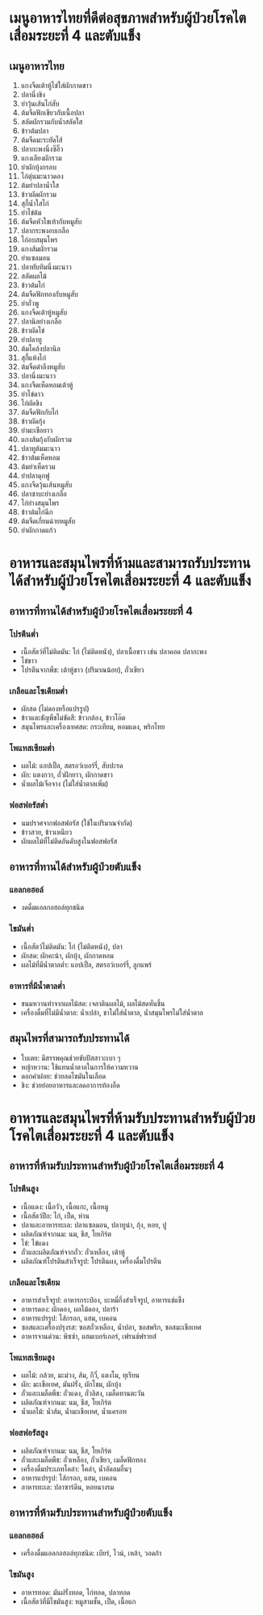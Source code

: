 # เมนูอาหารไทยที่ดีต่อสุขภาพสำหรับผู้ป่วยโรคไตเสื่อมระยะที่ 4 และตับแข็ง

## เมนูอาหารไทย

1. แกงจืดเต้าหู้ไข่ใส่ผักกาดขาว
2. ปลานึ่งขิง
3. ยำวุ้นเส้นไก่สับ
4. ต้มจืดฟักเขียวกับเนื้อปลา
5. สลัดผักรวมกับน้ำสลัดใส
6. ข้าวต้มปลา
7. ต้มจืดมะระยัดไส้
8. ปลากะพงนึ่งซีอิ๊ว
9. แกงเลียงผักรวม
10. ยำผักบุ้งกรอบ
11. ไก่ตุ๋นมะนาวดอง
12. ต้มยำปลาน้ำใส
13. ข้าวผัดผักรวม
14. สุกี้น้ำใสไก่
15. ยำไข่ต้ม
16. ต้มจืดหัวไชเท้ากับหมูสับ
17. ปลากระพงอบเกลือ
18. ไก่อบสมุนไพร
19. แกงส้มผักรวม
20. ยำแซลมอน
21. ปลาทับทิมนึ่งมะนาว
22. สลัดผลไม้
23. ข้าวต้มไก่
24. ต้มจืดฟักทองกับหมูสับ
25. ยำถั่วพู
26. แกงจืดเต้าหู้หมูสับ
27. ปลานิลย่างเกลือ
28. ข้าวผัดไข่
29. ยำปลาทู
30. ต้มโคล้งปลานิล
31. สุกี้แห้งไก่
32. ต้มจืดตำลึงหมูสับ
33. ปลานึ่งมะนาว
34. แกงจืดเห็ดหอมเต้าหู้
35. ยำไข่ดาว
36. ไก่ผัดขิง
37. ต้มจืดฟักกับไก่
38. ข้าวผัดกุ้ง
39. ยำมะเขือยาว
40. แกงส้มกุ้งกับผักรวม
41. ปลาทูต้มมะนาว
42. ข้าวต้มเห็ดหอม
43. ต้มยำเห็ดรวม
44. ยำปลาดุกฟู
45. แกงจืดวุ้นเส้นหมูสับ
46. ปลาซาบะย่างเกลือ
47. ไก่ย่างสมุนไพร
48. ข้าวต้มไก่ฉีก
49. ต้มจืดเกี่ยมฉ่ายหมูสับ
50. ยำผักกาดแก้ว

# อาหารและสมุนไพรที่ห้ามและสามารถรับประทานได้สำหรับผู้ป่วยโรคไตเสื่อมระยะที่ 4 และตับแข็ง

## อาหารที่ทานได้สำหรับผู้ป่วยโรคไตเสื่อมระยะที่ 4

### โปรตีนต่ำ
- เนื้อสัตว์ที่ไม่ติดมัน: ไก่ (ไม่ติดหนัง), ปลาเนื้อขาว เช่น ปลาคอด ปลากะพง
- ไข่ขาว
- โปรตีนจากพืช: เต้าหู้ขาว (ปริมาณน้อย), ถั่วเขียว

### เกลือและโซเดียมต่ำ
- ผักสด (ไม่ดองหรือแปรรูป)
- ข้าวและธัญพืชไม่ขัดสี: ข้าวกล้อง, ข้าวโอ๊ต
- สมุนไพรและเครื่องเทศสด: กระเทียม, หอมแดง, พริกไทย

### โพแทสเซียมต่ำ
- ผลไม้: แอปเปิ้ล, สตรอว์เบอร์รี่, สับปะรด
- ผัก: แตงกวา, ถั่วฝักยาว, ผักกาดขาว
- น้ำผลไม้เจือจาง (ไม่ใส่น้ำตาลเพิ่ม)

### ฟอสฟอรัสต่ำ
- นมปราศจากฟอสฟอรัส (ใช้ในปริมาณจำกัด)
- ข้าวสวย, ข้าวเหนียว
- ผักผลไม้ที่ไม่ติดอันดับสูงในฟอสฟอรัส

## อาหารที่ทานได้สำหรับผู้ป่วยตับแข็ง

### แอลกอฮอล์
- งดดื่มแอลกอฮอล์ทุกชนิด

### ไขมันต่ำ
- เนื้อสัตว์ไม่ติดมัน: ไก่ (ไม่ติดหนัง), ปลา
- ผักสด: ผักคะน้า, ผักบุ้ง, ผักกาดหอม
- ผลไม้ที่มีน้ำตาลต่ำ: แอปเปิ้ล, สตรอว์เบอร์รี่, ลูกแพร์

### อาหารที่มีน้ำตาลต่ำ
- ขนมหวานทำจากผลไม้สด: เจลาตินผลไม้, ผลไม้สดหั่นชิ้น
- เครื่องดื่มที่ไม่มีน้ำตาล: น้ำเปล่า, ชาไม่ใส่น้ำตาล, น้ำสมุนไพรไม่ใส่น้ำตาล

## สมุนไพรที่สามารถรับประทานได้
- ใบเตย: มีสรรพคุณช่วยขับปัสสาวะเบา ๆ
- หญ้าหวาน: ใช้แทนน้ำตาลในการให้ความหวาน
- ดอกคำฝอย: ช่วยลดไขมันในเลือด
- ขิง: ช่วยย่อยอาหารและลดอาการท้องอืด

# อาหารและสมุนไพรที่ห้ามรับประทานสำหรับผู้ป่วยโรคไตเสื่อมระยะที่ 4 และตับแข็ง

## อาหารที่ห้ามรับประทานสำหรับผู้ป่วยโรคไตเสื่อมระยะที่ 4

### โปรตีนสูง
- เนื้อแดง: เนื้อวัว, เนื้อแกะ, เนื้อหมู
- เนื้อสัตว์ปีก: ไก่, เป็ด, ห่าน
- ปลาและอาหารทะเล: ปลาแซลมอน, ปลาทูน่า, กุ้ง, หอย, ปู
- ผลิตภัณฑ์จากนม: นม, ชีส, โยเกิร์ต
- ไข่: ไข่แดง
- ถั่วและผลิตภัณฑ์จากถั่ว: ถั่วเหลือง, เต้าหู้
- ผลิตภัณฑ์โปรตีนสำเร็จรูป: โปรตีนผง, เครื่องดื่มโปรตีน

### เกลือและโซเดียม
- อาหารสำเร็จรูป: อาหารกระป๋อง, บะหมี่กึ่งสำเร็จรูป, อาหารแช่แข็ง
- อาหารดอง: ผักดอง, ผลไม้ดอง, ปลาร้า
- อาหารแปรรูป: ไส้กรอก, แฮม, เบคอน
- ซอสและเครื่องปรุงรส: ซอสถั่วเหลือง, น้ำปลา, ซอสพริก, ซอสมะเขือเทศ
- อาหารจานด่วน: พิซซ่า, แฮมเบอร์เกอร์, เฟรนช์ฟรายส์

### โพแทสเซียมสูง
- ผลไม้: กล้วย, มะม่วง, ส้ม, กีวี่, แตงโม, ทุเรียน
- ผัก: มะเขือเทศ, มันฝรั่ง, ผักโขม, ผักบุ้ง
- ถั่วและเมล็ดพืช: ถั่วแดง, ถั่วลิสง, เมล็ดทานตะวัน
- ผลิตภัณฑ์จากนม: นม, ชีส, โยเกิร์ต
- น้ำผลไม้: น้ำส้ม, น้ำมะเขือเทศ, น้ำแครอท

### ฟอสฟอรัสสูง
- ผลิตภัณฑ์จากนม: นม, ชีส, โยเกิร์ต
- ถั่วและเมล็ดพืช: ถั่วเหลือง, ถั่วเขียว, เมล็ดฟักทอง
- เครื่องดื่มประเภทโคล่า: โคล่า, น้ำอัดลมอื่นๆ
- อาหารแปรรูป: ไส้กรอก, แฮม, เบคอน
- อาหารทะเล: ปลาซาร์ดีน, หอยนางรม

## อาหารที่ห้ามรับประทานสำหรับผู้ป่วยตับแข็ง

### แอลกอฮอล์
- เครื่องดื่มแอลกอฮอล์ทุกชนิด: เบียร์, ไวน์, เหล้า, วอดก้า

### ไขมันสูง
- อาหารทอด: มันฝรั่งทอด, ไก่ทอด, ปลาทอด
- เนื้อสัตว์ที่มีไขมันสูง: หมูสามชั้น, เป็ด, เนื้อแก
